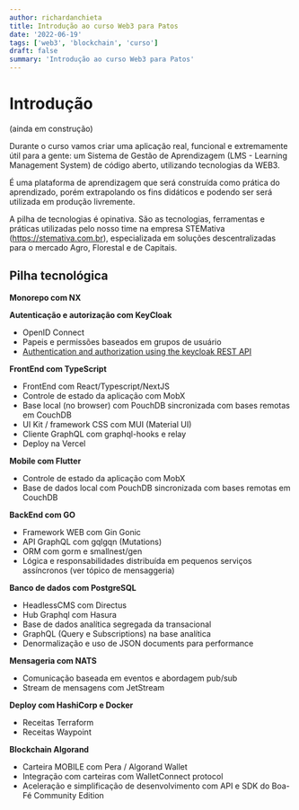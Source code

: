 ```yaml
---
author: richardanchieta
title: Introdução ao curso Web3 para Patos 
date: '2022-06-19'
tags: ['web3', 'blockchain', 'curso']
draft: false
summary: 'Introdução ao curso Web3 para Patos'
---
```


# Introdução

(ainda em construção)

Durante o curso vamos criar uma aplicação real, funcional e extremamente útil para a gente: um Sistema de Gestão de Aprendizagem (LMS - Learning Management System) de código aberto, utilizando tecnologias da WEB3.

É uma plataforma de aprendizagem que será construída como prática do aprendizado, porém extrapolando os fins didáticos e podendo ser será utilizada em produção livremente.

A pilha de tecnologias é opinativa. São as tecnologias, ferramentas e práticas utilizadas pelo nosso time na empresa STEMativa (https://stemativa.com.br), especializada em soluções descentralizadas para o mercado Agro, Florestal e de Capitais.

## Pilha tecnológica

**Monorepo com NX**

**Autenticação e autorização com KeyCloak**
- OpenID Connect 
- Papeis e permissões baseados em grupos de usuário
- [Authentication and authorization using the keycloak REST API](https://developers.redhat.com/blog/2020/11/24/authentication-and-authorization-using-the-keycloak-rest-api#keycloak_connection_using_a_java_application) 

**FrontEnd com TypeScript**
- FrontEnd com React/Typescript/NextJS
- Controle de estado da aplicação com MobX
- Base local (no browser) com PouchDB sincronizada com bases remotas em CouchDB
- UI Kit / framework CSS com MUI (Material UI)
- Cliente GraphQL com graphql-hooks e relay
- Deploy na Vercel

**Mobile com Flutter**
- Controle de estado da aplicação com MobX
- Base de dados local com PouchDB sincronizada com bases remotas em CouchDB

**BackEnd com GO**
- Framework WEB com Gin Gonic
- API GraphQL com gqlgqn (Mutations)
- ORM com gorm e smallnest/gen
- Lógica e responsabilidades distribuída em pequenos serviços assíncronos (ver tópico de mensaggeria)

**Banco de dados com PostgreSQL**
- HeadlessCMS com Directus
- Hub Graphql com Hasura
- Base de dados analítica segregada da transacional
- GraphQL (Query e Subscriptions) na base analítica
- Denormalização e uso de JSON documents para performance

**Mensageria com NATS**
- Comunicação baseada em eventos e abordagem pub/sub
- Stream de mensagens com JetStream

**Deploy com HashiCorp e Docker**
- Receitas Terraform
- Receitas Waypoint

**Blockchain Algorand**
- Carteira MOBILE com Pera / Algorand Wallet
- Integração com carteiras com WalletConnect protocol
- Aceleração e simplificação de desenvolvimento com API e SDK do Boa-Fé Community Edition